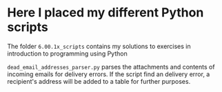 # Here I placed my different Python scripts

The folder `6.00.1x_scripts` contains my solutions to exercises in introduction to programming using Python

`dead_email_addresses_parser.py` parses the attachments and contents of incoming emails for delivery errors.
If the script find an delivery error, a recipient's address will be added to a table for further purposes.
